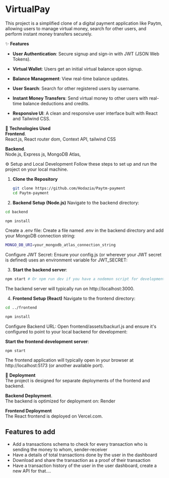 # VirtualPay
This project is a simplified clone of a digital payment application like Paytm, allowing users to manage virtual money, search for other users, and perform instant money transfers securely. 

✨ **Features**
- **User Authentication**: Secure signup and sign-in with JWT (JSON Web Tokens).

- **Virtual Wallet**: Users get an initial virtual balance upon signup.

- **Balance Management**: View real-time balance updates.

- **User Search**: Search for other registered users by username.

- **Instant Money Transfers**: Send virtual money to other users with real-time balance deductions and credits.

- **Responsive UI**: A clean and responsive user interface built with React and Tailwind CSS.

🚀 **Technologies Used**    
**Frontend**.  
React.js, React router dom, Context API, tailwind CSS

**Backend**.  
Node.js, Express js, MongoDB Atlas, 


⚙️ Setup and Local Development
Follow these steps to set up and run the project on your local machine.

1. **Clone the Repository**
   ```bash
   git clone https://github.com/Hodazia/Paytm-payment
   cd Paytm-payment
   ```

2. **Backend Setup (Node.js)**
Navigate to the backend directory:

```bash
cd backend

npm install
```
Create a .env file:
Create a file named .env in the backend directory and add your MongoDB connection string:

```bash
MONGO_DB_URI=your_mongodb_atlas_connection_string
```

Configure JWT Secret:
Ensure your config.js (or wherever your JWT secret is defined) uses an environment variable for JWT_SECRET:

3. **Start the backend server**:
```bash
npm start # Or npm run dev if you have a nodemon script for development
```

The backend server will typically run on http://localhost:3000.

4. **Frontend Setup (React)**
Navigate to the frontend directory:
```bash
cd ../frontend

npm install
```

Configure Backend URL:
Open frontend/assets/backurl.js and ensure it's configured to point to your local backend for development:

**Start the frontend development server**:

```
npm start
```

The frontend application will typically open in your browser at http://localhost:5173 (or another available port).

🚀 **Deployment**  
The project is designed for separate deployments of the frontend and backend.

**Backend Deployment**.   
The backend is optimized for deployment on: Render

**Frontend Deployment**  
The React frontend is deployed on Vercel.com.

## Features to add
- Add a transactions schema to check for every transaction who is sending the money to whom, sender-receiver   
- Have a details of total transactions done by the user in the dashboard   
- Download and share the transaction as a proof of their transaction   
- Have a transaction history of the user in the user dashboard, create a new API for that....
